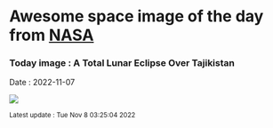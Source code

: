 
# Awesome space image of the day from [NASA](https://api.nasa.gov/)

### Today image : A Total Lunar Eclipse Over Tajikistan
Date : 2022-11-07

![](https://player.vimeo.com/video/25808333)

<small>Latest update : Tue Nov  8 03:25:04 2022</small>
        